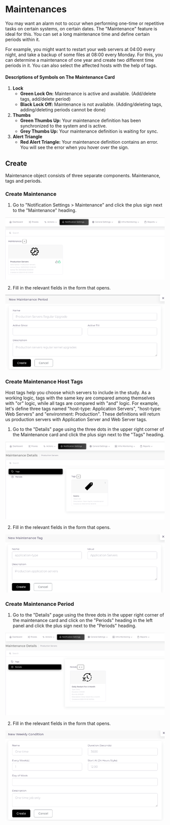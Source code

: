 # Maintenances

You may want an alarm not to occur when performing one-time or repetitive tasks on certain systems, on certain dates. The "Maintenance" feature is ideal for this. You can set a long maintenance time and define certain periods within it.

For example, you might want to restart your web servers at 04:00 every night, and take a backup of some files at 08:00 every Monday. For this, you can determine a maintenance of one year and create two different time periods in it. You can also select the affected hosts with the help of tags.

#### Descriptions of Symbols on The Maintenance Card

1. __Lock__
	* __Green Lock On:__ Maintenance is active and available. (Add/delete tags, add/delete period)
	* __Black Lock Off:__ Maintenance is not available. (Adding/deleting tags, adding/deleting periods cannot be done)
2. __Thumbs__
	* __Green Thumbs Up:__ Your maintenance definition has been synchronized to the system and is active.
	* __Grey Thumbs Up:__ Your maintenance definition is waiting for sync.
3. __Alert Triangle__
	* __Red Alert Triangle:__ Your maintenance definition contains an error. You will see the error when you hover over the sign.

## Create

Maintenance object consists of three separate components. Maintenance, tags and periods.

### Create Maintenance

1. Go to "Notification Settings > Maintenance" and click the plus sign next to the "Maintenance" heading.

![Maintenance](images/maintenances.png)

2. Fill in the relevant fields in the form that opens.

![Create New Maintenance](images/maintenance-form.png)

### Create Maintenance Host Tags

Host tags help you choose which servers to include in the study. As a working logic, tags with the same key are compared among themselves with "or" logic, while all tags are compared with "and" logic. For example, let's define three tags named "host-type: Application Servers", "host-type: Web Servers" and "environment: Production". These definitions will return us production servers with Application Server and Web Server tags.

1. Go to the "Details" page using the three dots in the upper right corner of the Maintenance card and click the plus sign next to the "Tags" heading.

![Maintenance Tags](images/maintenance-tags.png)

2. Fill in the relevant fields in the form that opens.

![Create New Maintenance Tag](images/maintenance-tag-form.png)

### Create Maintenance Period

1. Go to the "Details" page using the three dots in the upper right corner of the maintenance card and click on the "Periods" heading in the left panel and click the plus sign next to the "Periods" heading.

![Maintenance Periods](images/maintenance-periods.png)

2. Fill in the relevant fields in the form that opens.

![Create New Maintenance Period](images/maintenance-period-form.png)
